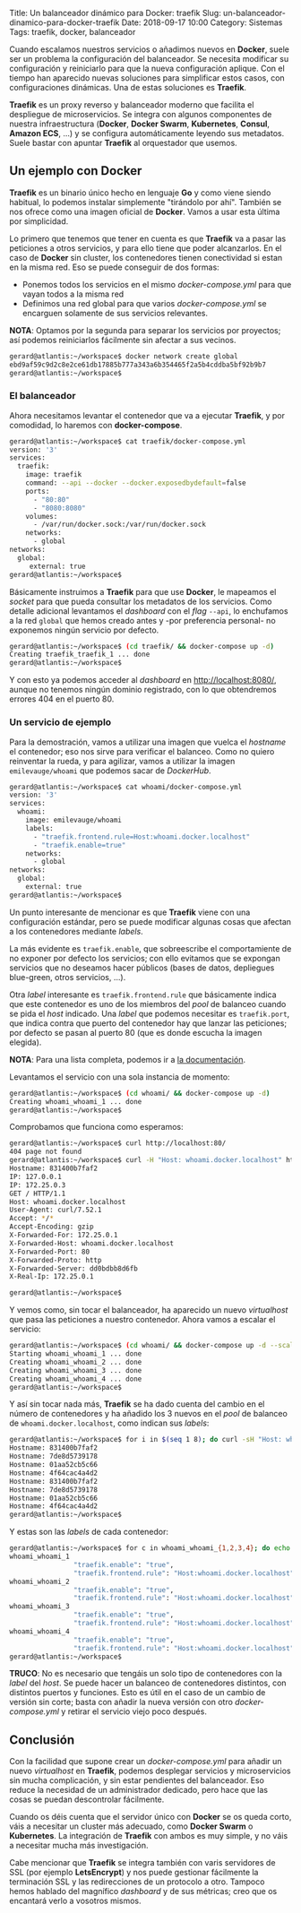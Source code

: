 Title: Un balanceador dinámico para Docker: traefik
Slug: un-balanceador-dinamico-para-docker-traefik
Date: 2018-09-17 10:00
Category: Sistemas
Tags: traefik, docker, balanceador



Cuando escalamos nuestros servicios o añadimos nuevos en **Docker**, suele ser un problema la configuración del balanceador. Se necesita modificar su configuración y reiniciarlo para que la nueva configuración aplique. Con el tiempo han aparecido nuevas soluciones para simplificar estos casos, con configuraciones dinámicas. Una de estas soluciones es **Traefik**.

**Traefik** es un proxy reverso y balanceador moderno que facilita el despliegue de microservicios. Se integra con algunos componentes de nuestra infraestructura (**Docker**, **Docker Swarm**, **Kubernetes**, **Consul**, **Amazon ECS**, ...) y se configura automáticamente leyendo sus metadatos. Suele bastar con apuntar **Traefik** al orquestador que usemos.

## Un ejemplo con Docker

**Traefik** es un binario único hecho en lenguaje **Go** y como viene siendo habitual, lo podemos instalar simplemente "tirándolo por ahí". También se nos ofrece como una imagen oficial de **Docker**. Vamos a usar esta última por simplicidad.

Lo primero que tenemos que tener en cuenta es que **Traefik** va a pasar las peticiones a otros servicios, y para ello tiene que poder alcanzarlos. En el caso de **Docker** sin cluster, los contenedores tienen conectividad si estan en la misma red. Eso se puede conseguir de dos formas:

* Ponemos todos los servicios en el mismo *docker-compose.yml* para que vayan todos a la misma red
* Definimos una red global para que varios *docker-compose.yml* se encarguen solamente de sus servicios relevantes.

**NOTA**: Optamos por la segunda para separar los servicios por proyectos; así podemos reiniciarlos fácilmente sin afectar a sus vecinos.

```bash
gerard@atlantis:~/workspace$ docker network create global
ebd9af59c9d2c8e2ce61db17885b777a343a6b354465f2a5b4cddba5bf92b9b7
gerard@atlantis:~/workspace$
```

### El balanceador

Ahora necesitamos levantar el contenedor que va a ejecutar **Traefik**, y por comodidad, lo haremos con **docker-compose**.

```bash
gerard@atlantis:~/workspace$ cat traefik/docker-compose.yml
version: '3'
services:
  traefik:
    image: traefik
    command: --api --docker --docker.exposedbydefault=false
    ports:
      - "80:80"
      - "8080:8080"
    volumes:
      - /var/run/docker.sock:/var/run/docker.sock
    networks:
      - global
networks:
  global:
     external: true
gerard@atlantis:~/workspace$
```

Básicamente instruimos a **Traefik** para que use **Docker**, le mapeamos el *socket* para que pueda consultar los metadatos de los servicios. Como detalle adicional levantamos el *dashboard* con el *flag* `--api`, lo enchufamos a la red `global` que hemos creado antes y -por preferencia personal- no exponemos ningún servicio por defecto.

```bash
gerard@atlantis:~/workspace$ (cd traefik/ && docker-compose up -d)
Creating traefik_traefik_1 ... done
gerard@atlantis:~/workspace$
```

Y con esto ya podemos acceder al *dashboard* en <http://localhost:8080/>, aunque no tenemos ningún dominio registrado, con lo que obtendremos errores 404 en el puerto 80.

### Un servicio de ejemplo

Para la demostración, vamos a utilizar una imagen que vuelca el *hostname* el contenedor; eso nos sirve para verificar el balanceo. Como no quiero reinventar la rueda, y para agilizar, vamos a utilizar la imagen `emilevauge/whoami` que podemos sacar de *DockerHub*.

```bash
gerard@atlantis:~/workspace$ cat whoami/docker-compose.yml
version: '3'
services:
  whoami:
    image: emilevauge/whoami
    labels:
      - "traefik.frontend.rule=Host:whoami.docker.localhost"
      - "traefik.enable=true"
    networks:
      - global
networks:
  global:
    external: true
gerard@atlantis:~/workspace$
```

Un punto interesante de mencionar es que **Traefik** viene con una configuración estándar, pero se puede modificar algunas cosas que afectan a los contenedores mediante *labels*.

La más evidente es `traefik.enable`, que sobreescribe el comportamiente de no exponer por defecto los servicios; con ello evitamos que se expongan servicios que no deseamos hacer públicos (bases de datos, depliegues blue-green, otros servicios, ...).

Otra *label* interesante es `traefik.frontend.rule` que básicamente indica que este contenedor es uno de los miembros del *pool* de balanceo cuando se pida el *host* indicado. Una *label* que podemos necesitar es `traefik.port`, que indica contra que puerto del contenedor hay que lanzar las peticiones; por defecto se pasan al puerto 80 (que es donde escucha la imagen elegida).

**NOTA**: Para una lista completa, podemos ir a [la documentación](https://docs.traefik.io/configuration/backends/docker/#on-containers).

Levantamos el servicio con una sola instancia de momento:

```bash
gerard@atlantis:~/workspace$ (cd whoami/ && docker-compose up -d)
Creating whoami_whoami_1 ... done
gerard@atlantis:~/workspace$
```

Comprobamos que funciona como esperamos:

```bash
gerard@atlantis:~/workspace$ curl http://localhost:80/
404 page not found
gerard@atlantis:~/workspace$ curl -H "Host: whoami.docker.localhost" http://localhost:80/
Hostname: 831400b7faf2
IP: 127.0.0.1
IP: 172.25.0.3
GET / HTTP/1.1
Host: whoami.docker.localhost
User-Agent: curl/7.52.1
Accept: */*
Accept-Encoding: gzip
X-Forwarded-For: 172.25.0.1
X-Forwarded-Host: whoami.docker.localhost
X-Forwarded-Port: 80
X-Forwarded-Proto: http
X-Forwarded-Server: dd0bdbb8d6fb
X-Real-Ip: 172.25.0.1

gerard@atlantis:~/workspace$
```

Y vemos como, sin tocar el balanceador, ha aparecido un nuevo *virtualhost* que pasa las peticiones a nuestro contenedor. Ahora vamos a escalar el servicio:

```bash
gerard@atlantis:~/workspace$ (cd whoami/ && docker-compose up -d --scale whoami=4)
Starting whoami_whoami_1 ... done
Creating whoami_whoami_2 ... done
Creating whoami_whoami_3 ... done
Creating whoami_whoami_4 ... done
gerard@atlantis:~/workspace$
```

Y así sin tocar nada más, **Traefik** se ha dado cuenta del cambio en el número de contenedores y ha añadido los 3 nuevos en el *pool* de balanceo de `whoami.docker.localhost`, como indican sus *labels*:

```bash
gerard@atlantis:~/workspace$ for i in $(seq 1 8); do curl -sH "Host: whoami.docker.localhost" http://localhost:80/ | grep Hostname; done
Hostname: 831400b7faf2
Hostname: 7de8d5739178
Hostname: 01aa52cb5c66
Hostname: 4f64cac4a4d2
Hostname: 831400b7faf2
Hostname: 7de8d5739178
Hostname: 01aa52cb5c66
Hostname: 4f64cac4a4d2
gerard@atlantis:~/workspace$
```

Y estas son las *labels* de cada contenedor:

```bash
gerard@atlantis:~/workspace$ for c in whoami_whoami_{1,2,3,4}; do echo $c; docker inspect ${c} | grep traefik; done
whoami_whoami_1
                "traefik.enable": "true",
                "traefik.frontend.rule": "Host:whoami.docker.localhost"
whoami_whoami_2
                "traefik.enable": "true",
                "traefik.frontend.rule": "Host:whoami.docker.localhost"
whoami_whoami_3
                "traefik.enable": "true",
                "traefik.frontend.rule": "Host:whoami.docker.localhost"
whoami_whoami_4
                "traefik.enable": "true",
                "traefik.frontend.rule": "Host:whoami.docker.localhost"
gerard@atlantis:~/workspace$
```

**TRUCO**: No es necesario que tengáis un solo tipo de contenedores con la *label* del *host*. Se puede hacer un balanceo de contenedores distintos, con distintos puertos y funciones. Esto es útil en el caso de un cambio de versión sin corte; basta con añadir la nueva versión con otro *docker-compose.yml* y retirar el servicio viejo poco después.

## Conclusión

Con la facilidad que supone crear un *docker-compose.yml* para añadir un nuevo *virtualhost* en **Traefik**, podemos desplegar servicios y microservicios sin mucha complicación, y sin estar pendientes del balanceador. Eso reduce la necesidad de un administrador dedicado, pero hace que las cosas se puedan descontrolar fácilmente.

Cuando os déis cuenta que el servidor único con **Docker** se os queda corto, váis a necesitar un cluster más adecuado, como **Docker Swarm** o **Kubernetes**. La integración de **Traefik** con ambos es muy simple, y no váis a necesitar mucha más investigación.

Cabe mencionar que **Traefik** se integra también con varis servidores de SSL (por ejemplo **LetsEncrypt**) y nos puede gestionar fácilmente la terminación SSL y las redirecciones de un protocolo a otro. Tampoco hemos hablado del magnífico *dashboard* y de sus métricas; creo que os encantará verlo a vosotros mismos.

